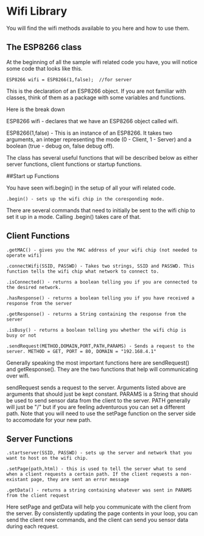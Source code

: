 # Wifi Library
You will find the wifi methods available to you here and how to use them.

## The ESP8266 class

At the beginning of all the sample wifi related code you have, you will notice some code that looks like this.

```
ESP8266 wifi = ESP8266(1,false);  //for server
```

This is the declaration of an ESP8266 object. If you are not familiar with classes, think of them as a package with some variables and functions.

Here is the break down

ESP8266 wifi - declares that we have an ESP8266 object called wifi.

ESP8266(1,false) - This is an instance of an ESP8266. It takes two arguments, an integer representing the mode (0 - Client, 1 - Server) and a boolean (true - debug on, false debug off).

The class has several useful functions that will be described below as either server functions, client functions or startup functions.

##Start up Functions

You have seen wifi.begin() in the setup of all your wifi related code.

```
.begin() - sets up the wifi chip in the coresponding mode.
```

There are several commands that need to initially be sent to the wifi chip to set it up in a mode. Calling .begin() takes care of that.

## Client Functions

```
.getMAC() - gives you the MAC address of your wifi chip (not needed to operate wifi)

.connectWifi(SSID, PASSWD) - Takes two strings, SSID and PASSWD. This function tells the wifi chip what network to connect to.

.isConnected() - returns a boolean telling you if you are connected to the desired network.

.hasResponse() - returns a boolean telling you if you have received a response from the server

.getResponse() - returns a String containing the response from the server

.isBusy() - returns a boolean telling you whether the wifi chip is busy or not

.sendRequest(METHOD,DOMAIN,PORT,PATH,PARAMS) - Sends a request to the server. METHOD = GET, PORT = 80, DOMAIN = "192.168.4.1"
```

Generally speaking the most important functions here are sendRequest() and getResponse(). They are the two functions that help will communicating over wifi.

sendRequest sends a request to the server. Arguments listed above are arguments that should just be kept constant. PARAMS is a String that should be used to send sensor data from the client to the server. PATH generally will just be "/" but if you are feeling adventurous you can set a different path. Note that you will need to use the setPage function on the server side to accomodate for your new path.

## Server Functions

```
.startserver(SSID, PASSWD) - sets up the server and network that you want to host on the wifi chip.

.setPage(path,html) - this is used to tell the server what to send when a client requests a certain path. If the client requests a non-existant page, they are sent an error message

.getData() - returns a string containing whatever was sent in PARAMS from the client request
```

Here setPage and getData will help you communicate with the client from the server. By consistently updating the page contents in your loop, you can send the client new commands, and the client can send you sensor data during each request.